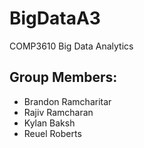 # BigDataA3
COMP3610 Big Data Analytics
## Group Members:
- Brandon Ramcharitar
- Rajiv Ramcharan
- Kylan Baksh
- Reuel Roberts
